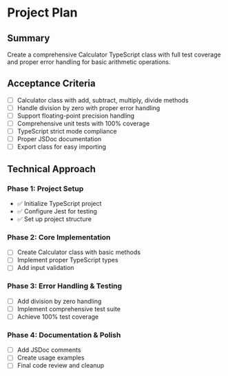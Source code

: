 # Project Plan

## Summary

Create a comprehensive Calculator TypeScript class with full test coverage and proper error handling for basic arithmetic operations.

## Acceptance Criteria

- [ ] Calculator class with add, subtract, multiply, divide methods
- [ ] Handle division by zero with proper error handling
- [ ] Support floating-point precision handling
- [ ] Comprehensive unit tests with 100% coverage
- [ ] TypeScript strict mode compliance
- [ ] Proper JSDoc documentation
- [ ] Export class for easy importing

## Technical Approach

### Phase 1: Project Setup

- ✅ Initialize TypeScript project
- ✅ Configure Jest for testing
- ✅ Set up project structure

### Phase 2: Core Implementation

- [ ] Create Calculator class with basic methods
- [ ] Implement proper TypeScript types
- [ ] Add input validation

### Phase 3: Error Handling & Testing

- [ ] Add division by zero handling
- [ ] Implement comprehensive test suite
- [ ] Achieve 100% test coverage

### Phase 4: Documentation & Polish

- [ ] Add JSDoc comments
- [ ] Create usage examples
- [ ] Final code review and cleanup